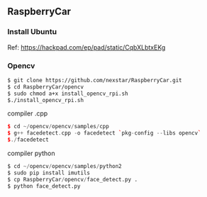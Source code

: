 ## RaspberryCar
### Install Ubuntu
Ref:
https://hackpad.com/ep/pad/static/CqbXLbtxEKg
### Opencv
```sh
$ git clone https://github.com/nexstar/RaspberryCar.git
$ cd RaspberryCar/opencv 
$ sudo chmod a+x install_opencv_rpi.sh
$./install_opencv_rpi.sh
```
compiler .cpp
```cpp
$ cd ~/opencv/opencv/samples/cpp
$ g++ facedetect.cpp -o facedetect `pkg-config --libs opencv` 
$./facedetect
```
compiler python
``` .py
$ cd ~/opencv/opencv/samples/python2
$ sudo pip install imutils
$ cp RaspberryCar/opencv/face_detect.py .
$ python face_detect.py
```


